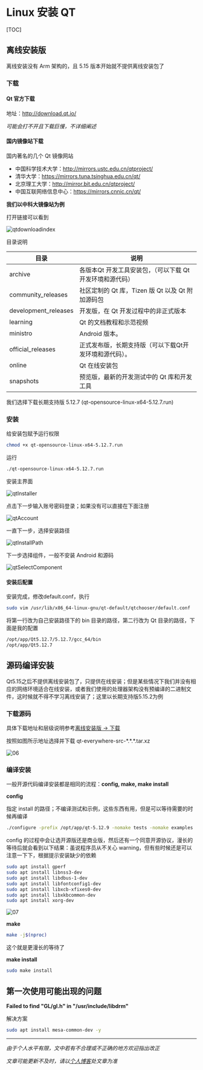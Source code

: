 # Linux 安装 QT

[TOC]

## 离线安装版

离线安装没有 Arm 架构的，且 5.15 版本开始就不提供离线安装包了

### 下载

#### Qt 官方下载

地址：<http://download.qt.io/>

*可能会打不开且下载巨慢，不详细阐述*



#### 国内镜像站下载

国内著名的几个 Qt 镜像网站

- 中国科学技术大学：<http://mirrors.ustc.edu.cn/qtproject/>
- 清华大学：<https://mirrors.tuna.tsinghua.edu.cn/qt/>
- 北京理工大学：<http://mirror.bit.edu.cn/qtproject/>
- 中国互联网络信息中心：<https://mirrors.cnnic.cn/qt/>

**我们以中科大镜像站为例**

打开链接可以看到

![qtdownloadindex](img/001/01.png)

目录说明

| 目录                 | 说明                                                      |
| -------------------- | --------------------------------------------------------- |
| archive              | 各版本Qt 开发工具安装包，（可以下载 Qt 开发环境和源代码） |
| community_releases   | 社区定制的 Qt 库，Tizen 版 Qt 以及 Qt 附加源码包          |
| development_releases | 开发版，在 Qt 开发过程中的非正式版本                      |
| learning             | Qt 的文档教程和示范视频                                   |
| ministro             | Android 版本。                                            |
| official_releases    | 正式发布版，长期支持版（可以下载Qt开发环境和源代码）。    |
| online               | Qt 在线安装包                                             |
| snapshots            | 预览版，最新的开发测试中的 Qt 库和开发工具                |

我们选择下载长期支持版 5.12.7 (qt-opensource-linux-x64-5.12.7.run)



### 安装

给安装包赋予运行权限

```bash
chmod +x qt-opensource-linux-x64-5.12.7.run
```

运行

```bash
./qt-opensource-linux-x64-5.12.7.run
```

安装主界面

![qtInstaller](img/001/02.png)

点击下一步输入账号密码登录；如果没有可以直接在下面注册

![qtAccount](img/001/03.png)

一直下一步，选择安装路径

![qtInstallPath](img/001/04.png)

下一步选择组件，一般不安装 Android 和源码

![qtSelectComponent](img/001/05.png)



#### 安装后配置

安装完成，修改default.conf，执行

```bash
sudo vim /usr/lib/x86_64-linux-gnu/qt-default/qtchooser/default.conf
```

将第一行改为自己安装路径下的 bin 目录的路径，第二行改为 Qt 目录的路径，下面是我的配置

```bash
/opt/app/Qt5.12.7/5.12.7/gcc_64/bin
/opt/app/Qt5.12.7
```



## 源码编译安装

Qt5.15之后不提供离线安装包了，只提供在线安装；但是某些情况下我们并没有相应的网络环境适合在线安装，或者我们使用的处理器架构没有预编译的二进制文件，这时候就不得不学习离线安装了；这里以长期支持版5.15.2为例

### 下载源码

具体下载地址和层级说明参考[离线安装版 -> 下载](#下载)

按照如图所示地址选择并下载 qt-everywhere-src-\*.\*.\*.tar.xz

![06](img/001/06.png)

### 编译安装

一般开源代码编译安装都是相同的流程：**config, make, make install**

**config**

指定 install 的路径；不编译测试和示例，这些东西有用，但是可以等待需要的时候再编译

```bash
./configure -prefix /opt/app/qt-5.12.9 -nomake tests -nomake examples
```

config 的过程中会让选开源版还是商业版，然后还有一个同意开源协议，漫长的等待后就会看到以下结果：虽说程序员从不关心 warning，但有些时候还是可以注意一下下，根据提示安装缺少的依赖

```bash
sudo apt install gperf
sudo apt install libnss3-dev
sudo apt install libdbus-1-dev
sudo apt install libfontconfig1-dev
sudo apt install libxcb-xfixes0-dev
sudo apt install libxkbcommon-dev
sudo apt install xorg-dev
```

![07](img/001/07.png)

**make**

```bash
make -j$(nproc)
```

这个就是更漫长的等待了

**make install**

```bash
sudo make install
```



## 第一次使用可能出现的问题

**Failed to find "GL/gl.h" in "/usr/include/libdrm"**

解决方案

```bash
sudo apt install mesa-common-dev -y
```



---
*由于个人水平有限，文中若有不合理或不正确的地方欢迎指出改正*

*文章可能更新不及时，请以[个人博客](https://zcteo.top/)处文章为准*



